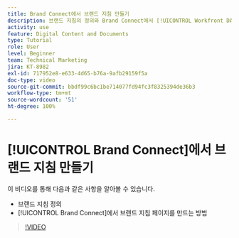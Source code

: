 ```yaml
---
title: Brand Connect에서 브랜드 지침 만들기
description: 브랜드 지침의 정의와 Brand Connect에서 [!UICONTROL Workfront DAM]에 대한 브랜드 지침 페이지를 만드는 방법에 대해 알아봅니다.
activity: use
feature: Digital Content and Documents
type: Tutorial
role: User
level: Beginner
team: Technical Marketing
jira: KT-8982
exl-id: 717952e8-e633-4d65-b76a-9afb29159f5a
doc-type: video
source-git-commit: bbdf99c6bc1be714077fd94fc3f8325394de36b3
workflow-type: tm+mt
source-wordcount: '51'
ht-degree: 100%

---
```


# [!UICONTROL Brand Connect]에서 브랜드 지침 만들기

이 비디오를 통해 다음과 같은 사항을 알아볼 수 있습니다.

* 브랜드 지침 정의
* [!UICONTROL Brand Connect]에서 브랜드 지침 페이지를 만드는 방법

>[!VIDEO](https://video.tv.adobe.com/v/3418765/?quality=12&learn=on&enablevpops=1&captions=kor)
